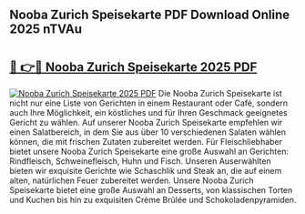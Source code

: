 ## Nooba Zurich Speisekarte PDF Download Online 2025 nTVAu

# <h2><a href="http://gca52l.nevu.top/?p=Nooba+Zurich+Speisekarte">🔗 👉🔴 Nooba Zurich Speisekarte 2025 PDF</a></h2>

[![Nooba Zurich Speisekarte 2025 PDF](https://i.imgur.com/dBaPXMq.png)](http://gca52l.nevu.top/?p=Nooba+Zurich+Speisekarte)
Die Nooba Zurich Speisekarte ist nicht nur eine Liste von Gerichten in einem Restaurant oder Café, sondern auch Ihre Möglichkeit, ein köstliches und für Ihren Geschmack geeignetes Gericht zu wählen. Auf unserer Nooba Zurich Speisekarte empfehlen wir einen Salatbereich, in dem Sie aus über 10 verschiedenen Salaten wählen können, die mit frischen Zutaten zubereitet werden. Für Fleischliebhaber bietet unsere Nooba Zurich Speisekarte eine große Auswahl an Gerichten: Rindfleisch, Schweinefleisch, Huhn und Fisch. Unseren Auserwählten bieten wir exquisite Gerichte wie Schaschlik und Steak an, die auf einem alten, natürlichen Feuer zubereitet werden. Unsere Nooba Zurich Speisekarte bietet eine große Auswahl an Desserts, von klassischen Torten und Kuchen bis hin zu exquisiten Crème Brûlée und Schokoladenpyramiden.
